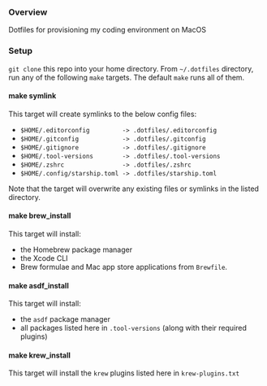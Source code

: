 ### Overview

Dotfiles for provisioning my coding environment on MacOS

### Setup

`git clone` this repo into your home directory. From `~/.dotfiles` directory, run any of the following `make` targets. The default `make` runs all of them.

#### make symlink

This target will create symlinks to the below config files:

* `$HOME/.editorconfig         -> .dotfiles/.editorconfig`
* `$HOME/.gitconfig            -> .dotfiles/.gitconfig`
* `$HOME/.gitignore            -> .dotfiles/.gitignore`
* `$HOME/.tool-versions        -> .dotfiles/.tool-versions`
* `$HOME/.zshrc                -> .dotfiles/.zshrc`
* `$HOME/.config/starship.toml -> .dotfiles/starship.toml`

Note that the target will overwrite any existing files or symlinks in the listed directory.

#### make brew_install

This target will install:

* the Homebrew package manager
* the Xcode CLI
* Brew formulae and Mac app store applications from `Brewfile`.

#### make asdf_install

This target will install:

* the `asdf` package manager
* all packages listed here in `.tool-versions` (along with their required plugins)

#### make krew_install

This target will install the `krew` plugins listed here in `krew-plugins.txt`
